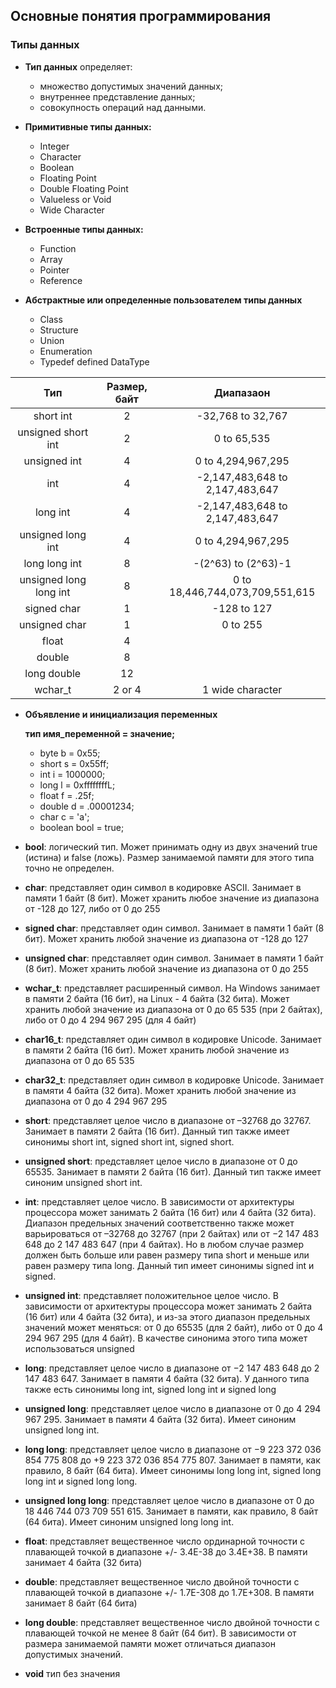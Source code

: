 <h2>Основные понятия программирования</h2>
<h3>Типы данных</h3>

- **Тип данных** определяет:
  - множество допустимых значений
    данных;
  - внутреннее представление данных;
  - совокупность операций над
    данными.
	
- **Примитивные типы данных:**
  - Integer
  - Character
  - Boolean
  - Floating Point
  - Double Floating Point
  - Valueless or Void
  - Wide Character

- **Встроенные типы данных:**
  - Function
  - Array
  - Pointer
  - Reference
  
- **Абстрактные или определенные пользователем типы данных**
  - Class
  - Structure
  - Union
  - Enumeration
  - Typedef defined DataType
	
|Тип|Размер, байт|Диапазаон|
| :-----------: | :-----------: | :-----------: |
|short int|	2	|-32,768 to 32,767|
|unsigned short int|	2	|0 to 65,535|
|unsigned int|	4	|0 to 4,294,967,295|
|int|	4	|-2,147,483,648 to 2,147,483,647|
|long int|	4	|-2,147,483,648 to 2,147,483,647|
|unsigned long int|	4	|0 to 4,294,967,295|
|long long int|	8	|-(2^63) to (2^63)-1|
|unsigned long long int|	8	|0 to 18,446,744,073,709,551,615|
|signed char|	1	|-128 to 127|
|unsigned char|	1	|0 to 255|
|float|	4|	|
|double|	8|	|
|long double|	12 | |	
|wchar_t|	2 or 4|	1 wide character|

- **Объявление и инициализация переменных**

  **тип имя_переменной = значение;**

  - byte b = 0x55;
  - short s = 0x55ff;
  - int i = 1000000;
  - long l = 0xffffffffL;
  - float f = .25f;
  - double d = .00001234;
  - char с = 'a';
  - boolean bool = true;
  
- **bool**: логический тип. Может принимать одну из двух значений true (истина) и false (ложь). Размер занимаемой памяти для этого типа точно не определен.

- **char**: представляет один символ в кодировке ASCII. Занимает в памяти 1 байт (8 бит). Может хранить любое значение из диапазона от -128 до 127, либо от 0 до 255

- **signed char**: представляет один символ. Занимает в памяти 1 байт (8 бит). Может хранить любой значение из диапазона от -128 до 127

- **unsigned char**: представляет один символ. Занимает в памяти 1 байт (8 бит). Может хранить любой значение из диапазона от 0 до 255

- **wchar_t**: представляет расширенный символ. На Windows занимает в памяти 2 байта (16 бит), на Linux - 4 байта (32 бита). Может хранить любой значение из диапазона от 0 до 65 535 (при 2 байтах), либо от 0 до 4 294 967 295 (для 4 байт)

- **char16_t**: представляет один символ в кодировке Unicode. Занимает в памяти 2 байта (16 бит). Может хранить любой значение из диапазона от 0 до 65 535

- **char32_t**: представляет один символ в кодировке Unicode. Занимает в памяти 4 байта (32 бита). Может хранить любой значение из диапазона от 0 до 4 294 967 295

- **short**: представляет целое число в диапазоне от –32768 до 32767. Занимает в памяти 2 байта (16 бит). Данный тип также имеет синонимы short int, signed short int, signed short.

- **unsigned short**: представляет целое число в диапазоне от 0 до 65535. Занимает в памяти 2 байта (16 бит). Данный тип также имеет синоним unsigned short int.

- **int**: представляет целое число. В зависимости от архитектуры процессора может занимать 2 байта (16 бит) или 4 байта (32 бита). Диапазон предельных значений соответственно также может варьироваться от –32768 до 32767 (при 2 байтах) или от −2 147 483 648 до 2 147 483 647 (при 4 байтах). Но в любом случае размер должен быть больше или равен размеру типа short и меньше или равен размеру типа long. Данный тип имеет синонимы signed int и signed.

- **unsigned int**: представляет положительное целое число. В зависимости от архитектуры процессора может занимать 2 байта (16 бит) или 4 байта (32 бита), и из-за этого диапазон предельных значений может меняться: от 0 до 65535 (для 2 байт), либо от 0 до 4 294 967 295 (для 4 байт). В качестве синонима этого типа может использоваться unsigned

- **long**: представляет целое число в диапазоне от −2 147 483 648 до 2 147 483 647. Занимает в памяти 4 байта (32 бита). У данного типа также есть синонимы long int, signed long int и signed long

- **unsigned long**: представляет целое число в диапазоне от 0 до 4 294 967 295. Занимает в памяти 4 байта (32 бита). Имеет синоним unsigned long int.

- **long long**: представляет целое число в диапазоне от −9 223 372 036 854 775 808 до +9 223 372 036 854 775 807. Занимает в памяти, как правило, 8 байт (64 бита). Имеет синонимы long long int, signed long long int и signed long long.

- **unsigned long long**: представляет целое число в диапазоне от 0 до 18 446 744 073 709 551 615. Занимает в памяти, как правило, 8 байт (64 бита). Имеет синоним unsigned long long int.

- **float**: представляет вещественное число ординарной точности с плавающей точкой в диапазоне +/- 3.4E-38 до 3.4E+38. В памяти занимает 4 байта (32 бита)

- **double**: представляет вещественное число двойной точности с плавающей точкой в диапазоне +/- 1.7E-308 до 1.7E+308. В памяти занимает 8 байт (64 бита)

- **long double**: представляет вещественное число двойной точности с плавающей точкой не менее 8 байт (64 бит). В зависимости от размера занимаемой памяти может отличаться диапазон допустимых значений.

- **void** тип без значения